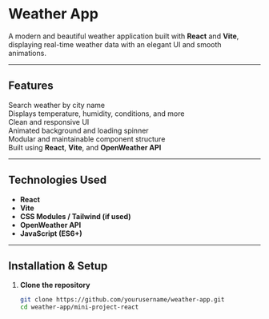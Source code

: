 #  Weather App

A modern and beautiful weather application built with **React** and **Vite**, displaying real-time weather data with an elegant UI and smooth animations.

---

##  Features

 Search weather by city name  
 Displays temperature, humidity, conditions, and more  
 Clean and responsive UI  
 Animated background and loading spinner  
 Modular and maintainable component structure  
 Built using **React**, **Vite**, and **OpenWeather API**

---

##  Technologies Used

- **React**
- **Vite**
- **CSS Modules / Tailwind (if used)**
- **OpenWeather API**
- **JavaScript (ES6+)**

---

##  Installation & Setup

1. **Clone the repository**

   ```bash
   git clone https://github.com/yourusername/weather-app.git
   cd weather-app/mini-project-react
